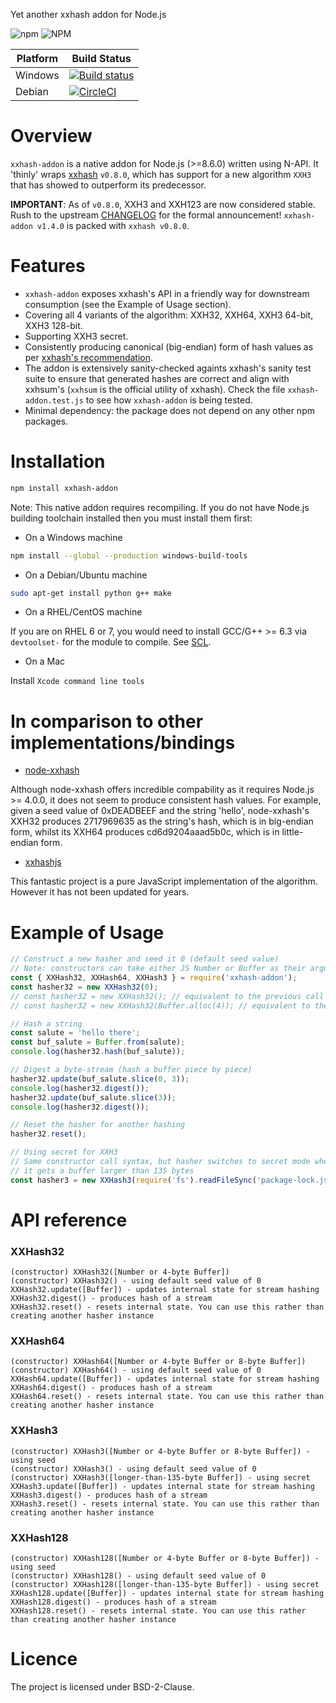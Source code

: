 Yet another xxhash addon for Node.js

![npm](https://img.shields.io/npm/v/xxhash-addon?style=plastic)
![NPM](https://img.shields.io/npm/l/xxhash-addon?style=plastic)

|Platform |Build Status |
|------------|---------|
|Windows | [![Build status](https://ci.appveyor.com/api/projects/status/github/ktrongnhan/xxhash-addon?svg=true)](https://ci.appveyor.com/project/ktrongnhan/xxhash-addon) |
|Debian | [![CircleCI](https://circleci.com/gh/ktrongnhan/xxhash-addon.svg?style=svg)](https://circleci.com/gh/ktrongnhan/xxhash-addon) |

Overview
===========
`xxhash-addon` is a native addon for Node.js (>=8.6.0) written using N-API. It 'thinly' wraps [xxhash](https://github.com/Cyan4973/xxHash) `v0.8.0`, which has support for a new algorithm `XXH3` that has showed to outperform its predecessor.

__IMPORTANT__: As of `v0.8.0`, XXH3 and XXH123 are now considered stable. Rush to the upstream [CHANGELOG](https://github.com/Cyan4973/xxHash/blob/v0.8.0/CHANGELOG) for the formal announcement! `xxhash-addon v1.4.0` is packed with `xxhash v0.8.0`.

Features
==========
* `xxhash-addon` exposes xxhash's API in a friendly way for downstream consumption (see the Example of Usage section).
* Covering all 4 variants of the algorithm: XXH32, XXH64, XXH3 64-bit, XXH3 128-bit.
* Supporting XXH3 secret.
* Consistently producing canonical (big-endian) form of hash values as per [xxhash's recommendation](https://github.com/Cyan4973/xxHash/blob/e2f4695899e831171ecd2e780078474712ea61d3/xxhash.h#L243).
* The addon is extensively sanity-checked againts xxhash's sanity test suite to ensure that generated hashes are correct and align with xxhsum's (`xxhsum` is the official utility of xxhash). Check the file `xxhash-addon.test.js` to see how `xxhash-addon` is being tested.
* Minimal dependency: the package does not depend on any other npm packages.

Installation
=========
```bash
npm install xxhash-addon
```

Note: This native addon requires recompiling. If you do not have Node.js building toolchain installed then you must install them first:

* On a Windows machine

```bash
npm install --global --production windows-build-tools
```

* On a Debian/Ubuntu machine

```bash
sudo apt-get install python g++ make
```

* On a RHEL/CentOS machine

If you are on RHEL 6 or 7, you would need to install GCC/G++ >= 6.3 via `devtoolset-` for the module to compile. See [SCL](https://www.softwarecollections.org/en/scls/rhscl/devtoolset-6/).

* On a Mac

Install `Xcode command line tools`

In comparison to other implementations/bindings
=========
* [node-xxhash](https://github.com/mscdex/node-xxhash)

Although node-xxhash offers incredible compability as it requires Node.js >= 4.0.0, it does not seem to produce consistent hash values.
For example, given a seed value of 0xDEADBEEF and the string 'hello', node-xxhash's XXH32 produces 2717969635 as the string's hash, which is in big-endian form, whilst its XXH64 produces cd6d9204aaad5b0c, which is in little-endian form.

* [xxhashjs](https://github.com/pierrec/js-xxhash)

This fantastic project is a pure JavaScript implementation of the algorithm. However it has not been updated for years.

Example of Usage
=========

```javascript
// Construct a new hasher and seed it 0 (default seed value)
// Note: constructors can take either JS Number or Buffer as their argument
const { XXHash32, XXHash64, XXHash3 } = require('xxhash-addon');
const hasher32 = new XXHash32(0);
// const hasher32 = new XXHash32(); // equivalent to the previous call
// const hasher32 = new XXHash32(Buffer.alloc(4)); // equivalent to the previous call, too

// Hash a string
const salute = 'hello there';
const buf_salute = Buffer.from(salute);
console.log(hasher32.hash(buf_salute));

// Digest a byte-stream (hash a buffer piece by piece)
hasher32.update(buf_salute.slice(0, 3));
console.log(hasher32.digest());
hasher32.update(buf_salute.slice(3));
console.log(hasher32.digest());

// Reset the hasher for another hashing
hasher32.reset();

// Using secret for XXH3
// Same constructor call syntax, but hasher switches to secret mode whenever
// it gets a buffer larger than 135 bytes
const hasher3 = new XXHash3(require('fs').readFileSync('package-lock.json'));
```

API reference
===========

### XXHash32
```
(constructor) XXHash32([Number or 4-byte Buffer])
(constructor) XXHash32() - using default seed value of 0
XXHash32.update([Buffer]) - updates internal state for stream hashing
XXHash32.digest() - produces hash of a stream
XXHash32.reset() - resets internal state. You can use this rather than creating another hasher instance
```
### XXHash64
```
(constructor) XXHash64([Number or 4-byte Buffer or 8-byte Buffer])
(constructor) XXHash64() - using default seed value of 0
XXHash64.update([Buffer]) - updates internal state for stream hashing
XXHash64.digest() - produces hash of a stream
XXHash64.reset() - resets internal state. You can use this rather than creating another hasher instance
```
### XXHash3
```
(constructor) XXHash3([Number or 4-byte Buffer or 8-byte Buffer]) - using seed
(constructor) XXHash3() - using default seed value of 0
(constructor) XXHash3([longer-than-135-byte Buffer]) - using secret
XXHash3.update([Buffer]) - updates internal state for stream hashing
XXHash3.digest() - produces hash of a stream
XXHash3.reset() - resets internal state. You can use this rather than creating another hasher instance
```
### XXHash128
```
(constructor) XXHash128([Number or 4-byte Buffer or 8-byte Buffer]) - using seed
(constructor) XXHash128() - using default seed value of 0
(constructor) XXHash128([longer-than-135-byte Buffer]) - using secret
XXHash128.update([Buffer]) - updates internal state for stream hashing
XXHash128.digest() - produces hash of a stream
XXHash128.reset() - resets internal state. You can use this rather than creating another hasher instance
```

Licence
===========
The project is licensed under BSD-2-Clause.
